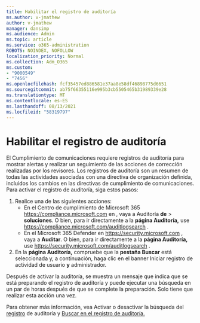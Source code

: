```yaml
---
title: Habilitar el registro de auditoría
ms.author: v-jmathew
author: v-jmathew
manager: dansimp
ms.audience: Admin
ms.topic: article
ms.service: o365-administration
ROBOTS: NOINDEX, NOFOLLOW
localization_priority: Normal
ms.collection: Adm_O365
ms.custom:
- "9000549"
- "7456"
ms.openlocfilehash: fcf35457ed886581e37aa8e58df46898775d6651
ms.sourcegitcommit: ab75f66355116e995b3cb5505465b31989339e28
ms.translationtype: MT
ms.contentlocale: es-ES
ms.lasthandoff: 08/13/2021
ms.locfileid: "58319797"
---
```

# <a name="enable-the-audit-log"></a>Habilitar el registro de auditoría

El Cumplimiento de comunicaciones requiere registros de auditoría para mostrar alertas y realizar un seguimiento de las acciones de corrección realizadas por los revisores. Los registros de auditoría son un resumen de todas las actividades asociadas con una directiva de organización definida, incluidos los cambios en las directivas de cumplimiento de comunicaciones. Para activar el registro de auditoría, siga estos pasos:

1. Realice una de las siguientes acciones:
   - En el Centro de cumplimiento de Microsoft 365 <https://compliance.microsoft.com> en , vaya a Auditoría **de** \> **soluciones**. O bien, para ir directamente a la **página Auditoría,** use <https://compliance.microsoft.com/auditlogsearch> .
   - En el Microsoft 365 Defender en <https://security.microsoft.com> , vaya a **Auditar**. O bien, para ir directamente a la **página Auditoría,** use <https://security.microsoft.com/auditlogsearch> .
2. En la **página Auditoría,** compruebe que la **pestaña Buscar** está seleccionada y, a continuación, haga clic en el banner Iniciar registro de actividad de usuario **y** administrador.

Después de activar la auditoría, se muestra un mensaje que indica que se está preparando el registro de auditoría y puede ejecutar una búsqueda en un par de horas después de que se complete la preparación. Solo tiene que realizar esta acción una vez.

Para obtener más información, vea Activar o desactivar la búsqueda del [registro](https://docs.microsoft.com/microsoft-365/compliance/turn-audit-log-search-on-or-off) de auditoría y [Buscar en el registro de auditoría.](https://docs.microsoft.com/microsoft-365/compliance/search-the-audit-log-in-security-and-compliance)
